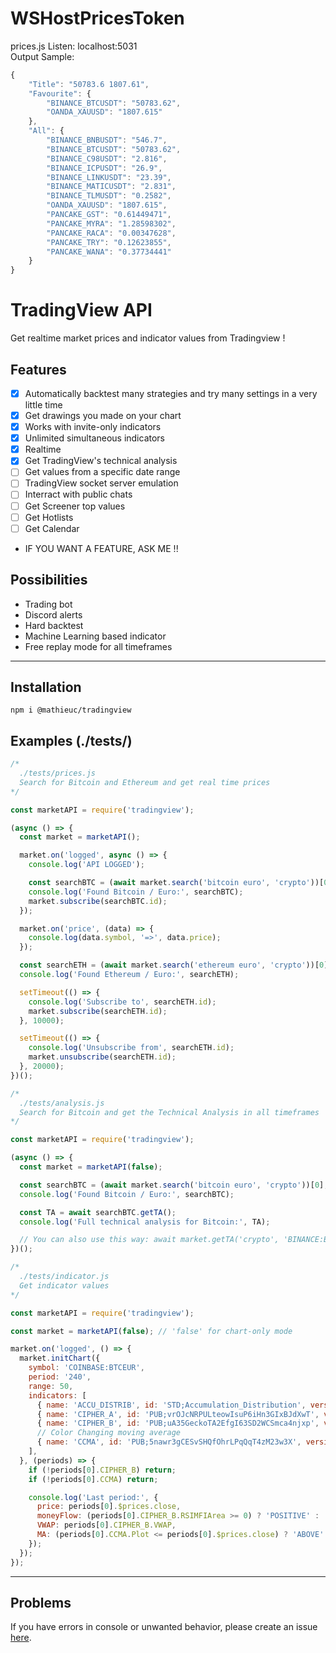 # WSHostPricesToken
prices.js
Listen: localhost:5031  
Output Sample:  
``` javascript
{
    "Title": "50783.6 1807.61",
    "Favourite": {
        "BINANCE_BTCUSDT": "50783.62",
        "OANDA_XAUUSD": "1807.615"
    },
    "All": {
        "BINANCE_BNBUSDT": "546.7",
        "BINANCE_BTCUSDT": "50783.62",
        "BINANCE_C98USDT": "2.816",
        "BINANCE_ICPUSDT": "26.9",
        "BINANCE_LINKUSDT": "23.39",
        "BINANCE_MATICUSDT": "2.831",
        "BINANCE_TLMUSDT": "0.2582",
        "OANDA_XAUUSD": "1807.615",
        "PANCAKE_GST": "0.61449471",
        "PANCAKE_MYRA": "1.28598302",
        "PANCAKE_RACA": "0.00347628",
        "PANCAKE_TRY": "0.12623855",
        "PANCAKE_WANA": "0.37734441"
    }
}
```

# TradingView API
Get realtime market prices and indicator values from Tradingview !

## Features
- [x] Automatically backtest many strategies and try many settings in a very little time
- [x] Get drawings you made on your chart
- [x] Works with invite-only indicators
- [x] Unlimited simultaneous indicators
- [x] Realtime
- [x] Get TradingView's technical analysis
- [ ] Get values from a specific date range
- [ ] TradingView socket server emulation
- [ ] Interract with public chats
- [ ] Get Screener top values
- [ ] Get Hotlists
- [ ] Get Calendar
- IF YOU WANT A FEATURE, ASK ME !!

## Possibilities
- Trading bot
- Discord alerts
- Hard backtest
- Machine Learning based indicator
- Free replay mode for all timeframes

___
## Installation

```
npm i @mathieuc/tradingview
```

## Examples (./tests/)

```javascript
/*
  ./tests/prices.js
  Search for Bitcoin and Ethereum and get real time prices
*/

const marketAPI = require('tradingview');

(async () => {
  const market = marketAPI();

  market.on('logged', async () => {
    console.log('API LOGGED');

    const searchBTC = (await market.search('bitcoin euro', 'crypto'))[0];
    console.log('Found Bitcoin / Euro:', searchBTC);
    market.subscribe(searchBTC.id);
  });

  market.on('price', (data) => {
    console.log(data.symbol, '=>', data.price);
  });

  const searchETH = (await market.search('ethereum euro', 'crypto'))[0];
  console.log('Found Ethereum / Euro:', searchETH);

  setTimeout(() => {
    console.log('Subscribe to', searchETH.id);
    market.subscribe(searchETH.id);
  }, 10000);

  setTimeout(() => {
    console.log('Unsubscribe from', searchETH.id);
    market.unsubscribe(searchETH.id);
  }, 20000);
})();
```

```javascript
/*
  ./tests/analysis.js
  Search for Bitcoin and get the Technical Analysis in all timeframes
*/

const marketAPI = require('tradingview');

(async () => {
  const market = marketAPI(false);

  const searchBTC = (await market.search('bitcoin euro', 'crypto'))[0];
  console.log('Found Bitcoin / Euro:', searchBTC);

  const TA = await searchBTC.getTA();
  console.log('Full technical analysis for Bitcoin:', TA);

  // You can also use this way: await market.getTA('crypto', 'BINANCE:BTCEUR');
})();
```

```javascript
/*
  ./tests/indicator.js
  Get indicator values
*/

const marketAPI = require('tradingview');

const market = marketAPI(false); // 'false' for chart-only mode

market.on('logged', () => {
  market.initChart({
    symbol: 'COINBASE:BTCEUR',
    period: '240',
    range: 50,
    indicators: [
      { name: 'ACCU_DISTRIB', id: 'STD;Accumulation_Distribution', version: '25' },
      { name: 'CIPHER_A', id: 'PUB;vrOJcNRPULteowIsuP6iHn3GIxBJdXwT', version: '1.0' },
      { name: 'CIPHER_B', id: 'PUB;uA35GeckoTA2EfgI63SD2WCSmca4njxp', version: '15.0' },
      // Color Changing moving average
      { name: 'CCMA', id: 'PUB;5nawr3gCESvSHQfOhrLPqQqT4zM23w3X', version: '6.0' },
    ],
  }, (periods) => {
    if (!periods[0].CIPHER_B) return;
    if (!periods[0].CCMA) return;

    console.log('Last period:', {
      price: periods[0].$prices.close,
      moneyFlow: (periods[0].CIPHER_B.RSIMFIArea >= 0) ? 'POSITIVE' : 'NEGATIVE',
      VWAP: periods[0].CIPHER_B.VWAP,
      MA: (periods[0].CCMA.Plot <= periods[0].$prices.close) ? 'ABOVE' : 'UNDER',
    });
  });
});
```
___
## Problems
 If you have errors in console or unwanted behavior,
 please create an issue [here](https://github.com/Mathieu2301/Tradingview-API/issues).
